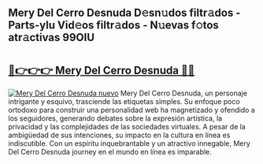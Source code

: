 ## Mery Del Cerro Desnuda D𝚎sn𝚞dos filtr𝚊dos - Parts-ylu Vid𝚎os filtr𝚊dos - N𝚞evas f𝚘tos atr𝚊ctivas 99OIU

# <h2><a href="http://mb1jw1.tromn.icu/?c=Mery+Del+Cerro+Desnuda">🔗👉👉👉 Mery Del Cerro Desnuda 🔗🔗</a></h2>

[![Mery Del Cerro Desnuda nuevo](https://i.imgur.com/pEAQMta.gif)](http://mb1jw1.tromn.icu/?c=Mery+Del+Cerro+Desnuda)
Mery Del Cerro Desnuda, un personaje intrigante y esquivo, trasciende las etiquetas simples. Su enfoque poco ortodoxo para construir una personalidad web ha magnetizado y ofendido a los seguidores, generando debates sobre la expresión artística, la privacidad y las complejidades de las sociedades virtuales. A pesar de la ambigüedad de sus intenciones, su impacto en la cultura en línea es indiscutible. Con un espíritu inquebrantable y un atractivo innegable, Mery Del Cerro Desnuda journey en el mundo en línea es imparable.

